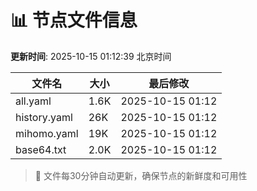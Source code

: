# 📊 节点文件信息

**更新时间**: 2025-10-15 01:12:39 北京时间

| 文件名 | 大小 | 最后修改 |
|--------|------|----------|
| all.yaml | 1.6K | 2025-10-15 01:12 |
| history.yaml | 26K | 2025-10-15 01:12 |
| mihomo.yaml | 19K | 2025-10-15 01:12 |
| base64.txt | 2.0K | 2025-10-15 01:12 |

> 🔄 文件每30分钟自动更新，确保节点的新鲜度和可用性
